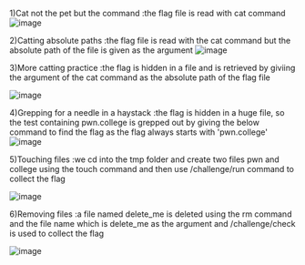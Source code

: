 1)Cat not the pet but the command
:the flag file is read with cat command
![image](https://github.com/user-attachments/assets/7c3f4177-bf09-451e-a70d-70be1ada8e7b)

2)Catting absolute paths
:the flag file is read with the cat command but the absolute path of the file is given as the argument
![image](https://github.com/user-attachments/assets/72684e33-f1fb-426b-8e1f-be74e925a221)

3)More catting practice
:the flag is hidden in a file and is retrieved by giviing the argument of the cat command as the absolute path of the flag file

![image](https://github.com/user-attachments/assets/3f8dcd03-3d39-45d1-bded-9d8bbfb6c2aa)

4)Grepping for a needle in a haystack
:the flag is hidden in a huge file, so the test containing pwn.college is grepped out by giving the below command to find the flag as the flag always starts with 'pwn.college'
![image](https://github.com/user-attachments/assets/bc6132d5-6eb6-4cb1-822a-7da66dfb7fda)

5)Touching files
:we cd into the tmp folder and create two files pwn and college using the touch command and then use /challenge/run command to collect the flag

![image](https://github.com/user-attachments/assets/63f110a5-a7bb-49fe-a9e1-bdf0873e0bee)

6)Removing files
:a file named delete_me is deleted using the rm command and the file name which is delete_me as the argument and /challenge/check is used to collect the flag

![image](https://github.com/user-attachments/assets/30f45aa4-91c2-4d2f-b5c0-7875f12c776b)






